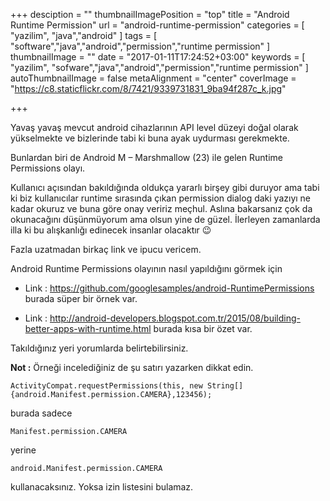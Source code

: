 +++
desciption = ""
thumbnailImagePosition = "top"
title = "Android Runtime Permission"
url = "android-runtime-permission"
categories = [
  "yazilim",
  "java","android"
]
tags = [
  "software","java","android","permission","runtime permission"
]
thumbnailImage = ""
date = "2017-01-11T17:24:52+03:00"
keywords = [
  "yazilim",
  "sofware","java","android","permission","runtime permission"
]
autoThumbnailImage = false
metaAlignment = "center"
coverImage = "https://c8.staticflickr.com/8/7421/9339731831_9ba94f287c_k.jpg"

+++

Yavaş yavaş mevcut android cihazlarının API level düzeyi doğal olarak yükselmekte ve bizlerinde tabi ki buna ayak uydurması gerekmekte.

Bunlardan biri de Android M – Marshmallow (23) ile  gelen Runtime Permissions olayı.

Kullanıcı açısından bakıldığında oldukça yararlı birşey gibi duruyor ama tabi ki biz kullanıcılar runtime sırasında çıkan permission dialog daki yazıyı ne kadar okuruz ve buna göre onay veririz meçhul. Aslına bakarsanız çok da okunacağını düşünmüyorum ama olsun yine de güzel. İlerleyen zamanlarda illa ki bu alışkanlığı edinecek insanlar olacaktır 😉

Fazla uzatmadan birkaç link ve ipucu vericem.

Android Runtime Permissions olayının nasıl yapıldığını görmek için

- Link : https://github.com/googlesamples/android-RuntimePermissions burada süper bir örnek var.

- Link : http://android-developers.blogspot.com.tr/2015/08/building-better-apps-with-runtime.html burada kısa bir özet var.

 

Takıldığınız yeri yorumlarda belirtebilirsiniz.

**Not :** Örneği incelediğiniz de şu satırı yazarken dikkat edin.

`ActivityCompat.requestPermissions(this, new String[]{android.Manifest.permission.CAMERA},123456);`

burada sadece

`Manifest.permission.CAMERA`

yerine

`android.Manifest.permission.CAMERA`

kullanacaksınız. Yoksa izin listesini bulamaz.

